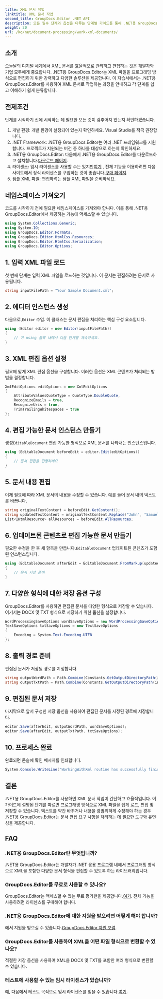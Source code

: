```yaml
---
title: XML 문서 작업
linktitle: XML 문서 작업
second_title: GroupDocs.Editor .NET API
description: 모든 필수 단계와 옵션을 다루는 단계별 가이드를 통해 .NET용 GroupDocs.Editor를 사용하여 XML 문서를 효율적으로 편집하는 방법을 알아보세요.
weight: 20
url: /ko/net/document-processing/work-xml-documents/
---
```

## 소개
오늘날의 디지털 세계에서 XML 문서를 효율적으로 관리하고 편집하는 것은 개발자와 기업 모두에게 중요합니다. .NET용 GroupDocs.Editor는 XML 파일을 프로그래밍 방식으로 편집하기 위한 강력하고 다양한 솔루션을 제공합니다. 이 자습서에서는 .NET용 GroupDocs.Editor를 사용하여 XML 문서로 작업하는 과정을 안내하고 각 단계를 쉽고 이해하기 쉽게 분류합니다.
## 전제조건
단계를 시작하기 전에 시작하는 데 필요한 모든 것이 갖추어져 있는지 확인하겠습니다.
1. 개발 환경: 개발 환경이 설정되어 있는지 확인하세요. Visual Studio를 적극 권장합니다.
2. .NET Framework: .NET용 GroupDocs.Editor는 여러 .NET 프레임워크를 지원합니다. 프로젝트가 지원되는 버전 중 하나를 대상으로 하는지 확인하세요.
3.  .NET용 GroupDocs.Editor: 다음에서 .NET용 GroupDocs.Editor를 다운로드하고 설치합니다.[다운로드 페이지](https://releases.groupdocs.com/editor/net/).
4.  라이센스: 임시 라이센스를 사용할 수는 있지만[여기](https://purchase.groupdocs.com/temporary-license/) , 전체 기능을 이용하려면 다음 사이트에서 정식 라이센스를 구입하는 것이 좋습니다.[구매 페이지](https://purchase.groupdocs.com/buy).
5. 샘플 XML 파일: 편집하려는 샘플 XML 파일을 준비하세요.
## 네임스페이스 가져오기
코드를 시작하기 전에 필요한 네임스페이스를 가져와야 합니다. 이를 통해 .NET용 GroupDocs.Editor에서 제공하는 기능에 액세스할 수 있습니다.
```csharp
using System.Collections.Generic;
using System.IO;
using GroupDocs.Editor.Formats;
using GroupDocs.Editor.HtmlCss.Resources;
using GroupDocs.Editor.HtmlCss.Serialization;
using GroupDocs.Editor.Options;
```
## 1. 입력 XML 파일 로드
첫 번째 단계는 입력 XML 파일을 로드하는 것입니다. 이 문서는 편집하려는 문서로 사용됩니다.
```csharp
string inputFilePath = "Your Sample Document.xml";
```
## 2. 에디터 인스턴스 생성
 다음으로,`Editor` 수업. 이 클래스는 문서 편집을 처리하는 핵심 구성 요소입니다.
```csharp
using (Editor editor = new Editor(inputFilePath))
{
    // 이 using 블록 내에서 다음 단계를 계속하세요.
}
```
## 3. XML 편집 옵션 설정
필요에 맞게 XML 편집 옵션을 구성합니다. 이러한 옵션은 XML 콘텐츠가 처리되는 방법을 결정합니다.
```csharp
XmlEditOptions editOptions = new XmlEditOptions
{
    AttributeValuesQuoteType = QuoteType.DoubleQuote,
    RecognizeEmails = true,
    RecognizeUris = true,
    TrimTrailingWhitespaces = true
};
```
## 4. 편집 가능한 문서 인스턴스 만들기
 생성`EditableDocument` 편집 가능한 형식으로 XML 문서를 나타내는 인스턴스입니다.
```csharp
using (EditableDocument beforeEdit = editor.Edit(editOptions))
{
    // 문서 편집을 진행하세요
}
```
## 5. 문서 내용 편집
이제 필요에 따라 XML 문서의 내용을 수정할 수 있습니다. 예를 들어 문서 내의 텍스트를 바꿉니다.
```csharp
string originalTextContent = beforeEdit.GetContent();
string updatedTextContent = originalTextContent.Replace("John", "Samuel");
List<IHtmlResource> allResources = beforeEdit.AllResources;
```
## 6. 업데이트된 콘텐츠로 편집 가능한 문서 만들기
 필요한 수정을 한 후 새 항목을 만듭니다.`EditableDocument` 업데이트된 콘텐츠가 포함된 인스턴스입니다.
```csharp
using (EditableDocument afterEdit = EditableDocument.FromMarkup(updatedTextContent, allResources))
{
    // 문서 저장 준비
}
```
## 7. 다양한 형식에 대한 저장 옵션 구성
GroupDocs.Editor를 사용하면 편집된 문서를 다양한 형식으로 저장할 수 있습니다. 여기서는 DOCX 및 TXT 형식으로 저장하기 위한 옵션을 설정합니다.
```csharp
WordProcessingSaveOptions wordSaveOptions = new WordProcessingSaveOptions(WordProcessingFormats.Docx);
TextSaveOptions txtSaveOptions = new TextSaveOptions
{
    Encoding = System.Text.Encoding.UTF8
};
```
## 8. 출력 경로 준비
편집된 문서가 저장될 경로를 지정합니다.
```csharp
string outputWordPath = Path.Combine(Constants.GetOutputDirectoryPath(inputFilePath), Path.GetFileNameWithoutExtension(inputFilePath) + ".docx");
string outputTxtPath = Path.Combine(Constants.GetOutputDirectoryPath(inputFilePath), Path.GetFileNameWithoutExtension(inputFilePath) + ".txt");
```
## 9. 편집된 문서 저장
마지막으로 앞서 구성한 저장 옵션을 사용하여 편집된 문서를 지정된 경로에 저장합니다.
```csharp
editor.Save(afterEdit, outputWordPath, wordSaveOptions);
editor.Save(afterEdit, outputTxtPath, txtSaveOptions);
```
## 10. 프로세스 완료
완료되면 콘솔에 확인 메시지를 인쇄합니다.
```csharp
System.Console.WriteLine("WorkingWithXml routine has successfully finished");
```
## 결론
.NET용 GroupDocs.Editor를 사용하면 XML 문서 작업이 간단하고 효율적입니다. 이 가이드에 설명된 단계를 따르면 프로그래밍 방식으로 XML 파일을 쉽게 로드, 편집 및 저장할 수 있습니다. 텍스트를 약간 바꾸거나 내용을 광범위하게 수정해야 하는 경우 .NET용 GroupDocs.Editor는 문서 편집 요구 사항을 처리하는 데 필요한 도구와 유연성을 제공합니다.
## FAQ
### .NET용 GroupDocs.Editor란 무엇입니까?
.NET용 GroupDocs.Editor는 개발자가 .NET 응용 프로그램 내에서 프로그래밍 방식으로 XML을 포함한 다양한 문서 형식을 편집할 수 있도록 하는 라이브러리입니다.
### GroupDocs.Editor를 무료로 사용할 수 있나요?
 GroupDocs.Editor는 액세스할 수 있는 무료 평가판을 제공합니다.[여기](https://releases.groupdocs.com/). 전체 기능을 사용하려면 라이센스를 구매해야 합니다.
### .NET용 GroupDocs.Editor에 대한 지원을 받으려면 어떻게 해야 합니까?
 에서 지원을 받으실 수 있습니다.[GroupDocs.Editor 지원 포럼](https://forum.groupdocs.com/c/editor/20).
### GroupDocs.Editor를 사용하여 XML을 어떤 파일 형식으로 변환할 수 있나요?
적절한 저장 옵션을 사용하여 XML을 DOCX 및 TXT를 포함한 여러 형식으로 변환할 수 있습니다.
### 테스트에 사용할 수 있는 임시 라이센스가 있습니까?
 예, 다음에서 테스트 목적으로 임시 라이센스를 얻을 수 있습니다.[여기](https://purchase.groupdocs.com/temporary-license/).